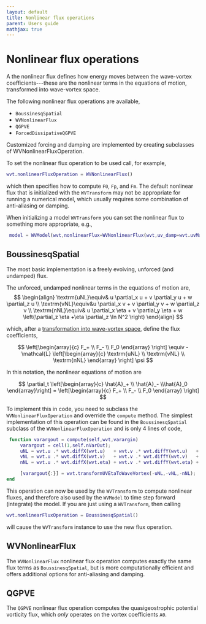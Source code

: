 ```yaml
---
layout: default
title: Nonlinear flux operations
parent: Users guide
mathjax: true
---
```


#  Nonlinear flux operations

A the nonlinear flux defines how energy moves between the wave-vortex coefficients---these are the nonlinear terms in the equations of motion, transformed into wave-vortex space.

The following nonlinear flux operations are available,
- `BoussinesqSpatial`
- `WVNonlinearFlux`
- `QGPVE`
- `ForcedDissipativeQGPVE`

Customized forcing and damping are implemented by creating subclasses of WVNonlinearFluxOperation.

To set the nonlinear flux operation to be used call, for example,
```matlab
wvt.nonlinearFluxOperation = WVNonlinearFlux()
```
which then specifies how to compute `F0`, `Fp`, and `Fm`. The default nonlinear flux that is initialized with the `WVTransform` may not be appropriate for running a numerical model, which usually requires some combination of anti-aliasing or damping.

When initializing a model `WVTransform` you can set the nonlinear flux to something more appropriate, e.g.,
```matlab
 model = WVModel(wvt,nonlinearFlux=WVNonlinearFlux(wvt,uv_damp=wvt.uvMax));
 ```


## BoussinesqSpatial

The most basic implementation is a freely evolving, unforced (and undamped) flux. 

The unforced, undamped nonlinear terms in the equations of motion are,
$$
\begin{align}
    \textrm{uNL}\equiv& u \partial_x u + v \partial_y u + w \partial_z u \\
    \textrm{vNL}\equiv&u \partial_x v + v \partial_y v + w \partial_z v \\
    \textrm{nNL}\equiv& u \partial_x \eta + v \partial_y \eta + w \left(\partial_z \eta +\eta \partial_z \ln N^2 \right)
\end{align}
$$

which, after a [transformation into wave-vortex space](/mathematical-introduction/transformations.html), define the flux coefficients,

$$
\left[\begin{array}{c}
F_+ \\
F_- \\
F_0
\end{array} \right] \equiv 
    - \mathcal{L} \left[\begin{array}{c}
\textrm{uNL} \\
\textrm{vNL} \\
\textrm{nNL} 
\end{array} \right] \psi
$$

In this notation, the nonlinear equations of motion are

$$
\partial_t \left[\begin{array}{c} \hat{A}_+  \\  \hat{A}_-  \\\hat{A}_0 \end{array}\right] = \left[\begin{array}{c}
 F_+ \\
 F_- \\
F_0
\end{array} \right]
$$

To implement this in code, you need to subclass the `WVNonlinearFluxOperation` and override the `compute` method. The simplest implementation of this operation can be found in the `BoussinesqSpatial` subclass of the `WVNonlinearFluxOperation` and is only 4 lines of code,

```matlab
 function varargout = compute(self,wvt,varargin)
     varargout = cell(1,self.nVarOut);
     uNL = wvt.u .* wvt.diffX(wvt.u)   + wvt.v .* wvt.diffY(wvt.u)   + wvt.w .*  wvt.diffZF(wvt.u);
     vNL = wvt.u .* wvt.diffX(wvt.v)   + wvt.v .* wvt.diffY(wvt.v)   + wvt.w .*  wvt.diffZF(wvt.v);
     nNL = wvt.u .* wvt.diffX(wvt.eta) + wvt.v .* wvt.diffY(wvt.eta) + wvt.w .* (wvt.diffZG(wvt.eta) + wvt.eta .* wvt.dLnN2);

     [varargout{:}] = wvt.transformUVEtaToWaveVortex(-uNL,-vNL,-nNL);
end
```

This operation can now be used by the `WVTransform` to compute nonlinear fluxes, and therefore also used by the `WVModel` to time step forward (integrate) the model. If you are just using a `WVTransform`, then calling

```matlab
wvt.nonlinearFluxOperation = BoussinesqSpatial()
```

will cause the `WVTransform` instance to use the new flux operation.

## WVNonlinearFlux

The `WVNonlinearFlux` nonlinear flux operation computes exactly the same flux terms as `BoussinesqSpatial`, but is more computationally efficient and offers additional options for anti-aliasing and damping. 

## QGPVE

The `QGPVE` nonlinear flux operation computes the quasigeostrophic potential vorticity flux, which *only* operates on the vortex coefficients `A0`.
